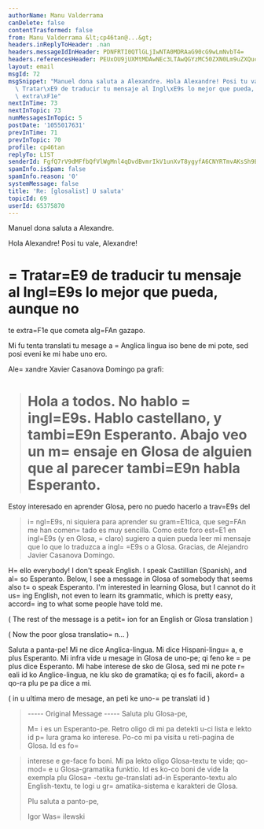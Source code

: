 ```yaml
---
authorName: Manu Valderrama
canDelete: false
contentTrasformed: false
from: Manu Valderrama &lt;cp46tan@...&gt;
headers.inReplyToHeader: .nan
headers.messageIdInHeader: PDNFRTI0QTlGLjIwNTA0MDRAaG90cG9wLmNvbT4=
headers.referencesHeader: PEUxOU9jUXMtMDAwNEc3LTAwQGYzMC50ZXN0Lm9uZXQucGw+IDwwMDIyMDFjMzJjZjkkMDFmZGUwODAkZGI4NjY3NTBAYWxleGFuZHJlPg==
layout: email
msgId: 72
msgSnippet: "Manuel dona saluta a Alexandre. Hola Alexandre! Posi tu vale, Alexandre!\
  \ Tratar\xE9 de traducir tu mensaje al Ingl\xE9s lo mejor que pueda, aunque no te\
  \ extra\xF1e"
nextInTime: 73
nextInTopic: 73
numMessagesInTopic: 5
postDate: '1055017631'
prevInTime: 71
prevInTopic: 70
profile: cp46tan
replyTo: LIST
senderId: FgfQ7rV9dMFfbQfVlWgMnl4qDvdBvmrIkV1unXvT8ygyfA6CNYRTmvAKsSh9EbwbrXhWKl2Z8AlNWkwKrwEwcbVjdsWWdn0KGCrR
spamInfo.isSpam: false
spamInfo.reason: '0'
systemMessage: false
title: 'Re: [glosalist] U saluta'
topicId: 69
userId: 65375870
---
```


Manuel dona saluta a Alexandre.

Hola Alexandre! Posi tu vale, Alexandre!

=
Tratar=E9 de traducir tu mensaje al Ingl=E9s lo mejor que pueda, aunque no
=
te extra=F1e que cometa alg=FAn gazapo.

Mi fu tenta translati tu mesage a =
Anglica lingua iso bene de mi pote, sed
posi eveni ke mi habe uno ero.

Ale=
xandre Xavier Casanova Domingo pa grafi:

>    Hola a todos.
>    No hablo =
ingl=E9s.
>    Hablo castellano, y tambi=E9n Esperanto.
>    Abajo veo un m=
ensaje en Glosa de alguien que al parecer tambi=E9n habla
>Esperanto.
>    =
Estoy interesado en aprender Glosa, pero no puedo hacerlo a trav=E9s del
>i=
ngl=E9s, ni siquiera para aprender su gram=E1tica, que seg=FAn me han comen=
tado
>es muy sencilla.
>    Como este foro est=E1 en ingl=E9s (y en Glosa, =
claro) sugiero a quien pueda
>leer mi mensaje que lo que lo traduzca a ingl=
=E9s o a Glosa.
>    Gracias, de Alejandro Javier Casanova Domingo.
>  
>
H=
ello everybody!
I don't speak English.
I speak Castillian (Spanish), and al=
so Esperanto.
Below, I see a message in Glosa of somebody that seems also t=
o speak 
Esperanto.
I'm interested in learning Glosa, but I cannot do it us=
ing English, not 
even to learn its
grammatic, which is pretty easy, accord=
ing to what some people have told me.

( The rest of the message is a petit=
ion for an English or Glosa 
translation )

( Now the poor glosa translatio=
n... )

Saluta a panta-pe!
Mi ne dice Anglica-lingua.
Mi dice Hispani-lingu=
a, e plus Esperanto.
Mi infra vide u mesage in Glosa de uno-pe; qi feno ke =
pe plus dice 
Esperanto.
Mi habe interese de sko de Glosa, sed mi ne pote r=
eali id ko 
Anglice-lingua,
ne klu sko de gramatika; qi es fo facili, akord=
a qo-ra plu pe pa dice a mi.

( in u ultima mero de mesage, an peti ke uno-=
pe translati id )

>----- Original Message -----
>Saluta plu Glosa-pe,
>
>M=
i es un Esperanto-pe. Retro oligo di mi pa detekti u-ci lista e lekto id
>p=
lura grama ko interese. Po-co mi pa visita u reti-pagina de Glosa. Id es fo=

>interese e ge-face fo boni. Mi pa lekto oligo Glosa-textu te vide; qo-mod=
e u
>Glosa-gramatika funktio. Id es ko-co boni de vide la exempla plu Glosa=
-textu
>ge-translati ad-in Esperanto-textu alo English-textu, te logi u
>gr=
amatika-sistema e karakteri de Glosa.
>
>Plu saluta a panto-pe,
>
>Igor Was=
ilewski
>  
>




